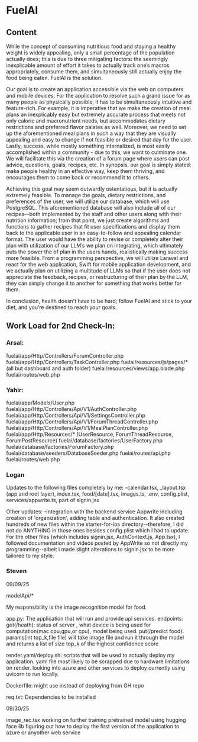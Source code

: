 # FuelAI

## Content

While the concept of consuming nutritious food and staying a healthy weight is widely appealing, only a small percentage of the population actually does; this is due to three mitigating factors: the seemingly inexplicable amount of effort it takes to actually track one’s macros appropriately, consume them, and simultaneously still actually enjoy the food being eaten. FuelAI is the solution. 

 Our goal is to create an application accessible via the web on computers and mobile devices. For the application to resolve such a grand issue for as many people as physically possible, it has to be simultaneously intuitive and feature-rich. For example, it is imperative that we make the creation of meal plans an inexplicably easy but extremely accurate process that meets not only caloric and macronutrient needs, but accommodates dietary restrictions and preferred flavor palates as well. Moreover, we need to set up the aforementioned meal plans in such a way that they are visually appealing and easy to change if not feasible or desired that day for the user. Lastly, success, while mostly something internalized, is most easily accomplished within a community - due to this, we want to culminate one. We will facilitate this via the creation of a forum page where users can post advice, questions, goals, recipes, etc. In synopsis, our goal is simply stated: make people healthy in an effective way, keep them thriving, and encourages them to come back or recommend it to others. 
 
  Achieving this goal may seem outwardly ostentatious, but it is actually extremely feasible. To manage the goals, dietary restrictions, and preferences of the user, we will utilize our database, which will use PostgreSQL. This aforementioned database will also include all of our recipes—both implemented by the staff and other users along with their nutrition information; from that point, we just create algorithms and functions to gather recipes that fit user specifications and display them back to the applicable user in an easy-to-follow and appealing calendar format.  The user would have the ability to revise or completely alter their plan with utilization of our LLM’s we plan on integrating, which ultimately puts the power the of plan in the users hands, realistically making success more feasible. From a programming perspective, we will utilize Laravel and react for the web application, Swift for mobile application development, and we actually plan on utilizing a multitude of LLMs so that if the user does not appreciate the feedback, recipes, or restructuring of their plan by the LLM, they can simply change it to another for something that works better for them.  
  
 In conclusion, health doesn’t have to be hard; follow FuelAI and stick to your diet, and you’re destined to reach your goals.

## Work Load for 2nd Check-In:

### Arsal: 

fuelai/app/Http/Controllers/ForumController.php
fuelai/app/Http/Controllers/TaskController.php
fuelai/resources/js/pages/* (all but dashboard and auth folder)
fuelai/resources/views/app.blade.php
fuelai/routes/web.php

### Yahir:

fuelai/app/Models/User.php
fuelai/app/Http/Controllers/Api/V1/AuthController.php
fuelai/app/Http/Controllers/Api/V1/SettingsController.php
fuelai/app/Http/Controllers/Api/V1/ForumThreadController.php
fuelai/app/Http/Controllers/Api/V1/MealPlanController.php
fuelai/app/Http/Resources/* (UserResource, ForumThreadResource, ForumPostResource)
fuelai/database/factories/UserFactory.php
fuelai/database/factories/ForumFactory.php
fuelai/database/seeders/DatabaseSeeder.php
fuelai/routes/api.php
fuelai/routes/web.php

### Logan
Updates to the following files completely by me: 
-calendar.tsx, _layout.tsx (app and root layer), index.tsx, food/[date].tsx, images.ts, .env, config.plist, services/appwrite.ts, part of signin.jsx

Other updates: 
-Integration with the backend service Appwrite including creation of 'organization', adding table and authentication.
It also created hundreds of new files within the starter-for-ios directory--therefore, I did not do ANYTHING in those ones besides config.plist which I had to update.
For the other files (which includes signin.jsx, AuthContext.js, App.tsx), I followed documentation and videos posted by AppWrite so not directly my programming--albeit I made slight alterations to signin.jsx to be more tailored to my style.

### Steven
09/09/25

modelApi/*

My responsibility is the image recognition model for food.

app.py:
    The application that will run and provide api services.
        endpoints:
            get(/heath): status of server , what device is being used for computation(mac cpu,gpu,or cpu), model being used.
            put(/predict food): params(int top_k,file file)  will take image file and run it through the model and returns a list of size top_k of the highest confidence score

render.yaml/deploy.sh: scripts that will be used to actually deploy my application. yaml file most likely to be scrapped due to hardware limitations on render. looking into azure and other services to deploy currently using uvicorn to run locally.

Dockerfile: might use instead of deploying from GH repo

req.txt: Dependencies to be installed

09/30/25

image_rec.tsx
working on further training pretrained model using hugging face lib
figuring out how to deploy the first version of the application to azure or anyother web service
